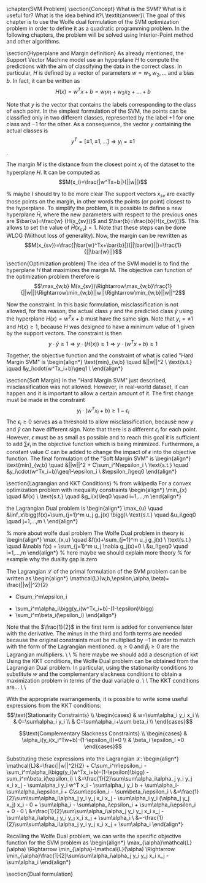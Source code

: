 \chapter{SVM Problem}
\section{Concept}
What is the SVM? What is it useful for? What is the idea behind it?\\
\textit{answer}\\
The goal of this chapter is to use the Wolfe dual formulation of the SVM optimization problem in order to define it as a quadratic programming problem. In the following chapters, the problem will be solved using Interior-Point method and other algorithms.

\section{Hyperplane and Margin definition}
As already mentioned, the Support Vector Machine model use an hyperplane $H$ to compute the predictions with the aim of classifying the data in the correct class. In particular, $H$ is defined by a vector of parameters $w=w_1,w_2,...$ and a bias $b$. In fact, it can be written as $$H(x)=w^Tx+b=w_1x_1+w_2x_2+...+b$$

Note that $y$ is the vector that contains the labels corresponding to the class of each point. In the simplest formulation of the SVM, the points can be classified only in two different classes, represented by the label $+1$ for one class and $-1$ for the other. As a consequence, the vector $y$ containing the actual classes is $$y^T=[\pm1,\pm1,...]\Rightarrow y_i=\pm1$$.

The margin $M$ is the distance from the closest point $x_i$ of the dataset to the hyperplane $H$. It can be computed as $$M(x_i)=\frac{|w^Tx+b|}{||w||}$$

% maybe I should try to be more clear
The support vectors $x_{sv}$ are exactly those points on the margin, in other words the points (or point) closest to the hyperplane. To simplify the problem, it is possible to define a new hyperplane $\bar{H}$, where the new parameters with respect to the previous ones are $\bar{w}=\frac{w} {H(x_{sv})}$ and $\bar{b}=\frac{b}{H(x_{sv})}$. This allows to set the value of $\bar{H}(x_{sv})=1$. Note that these steps can be done WLOG (Without loss of generality). Now, the margin can be rewritten as $$M(x_{sv})=\frac{|\bar{w}^Tx+\bar{b}|}{||\bar{w}||}=\frac{1}{||\bar{w}||}$$

\section{Optimization problem}
The idea of the SVM model is to find the hyperplane $H$ that maximizes the margin M. The objective can function of the optimization problem therefore is $$\max_{w,b} M(x_{sv})\Rightarrow\max_{w,b}\frac{1}{||w||}\Rightarrow\min_{w,b}||w||\Rightarrow\min_{w,b}||w||^2$$

Now the constraint. In this basic formulation, misclassification is not allowed, for this reason, the actual class $y$ and the predicted class $\bar{y}$ using the hyperplane $H(x)=w^Tx+b$ must have the same sign. Note that $y_i=\pm1$ and $H(x)\geq1$, because $H$ was designed to have a minimum value of $1$ given by the support vectors. The constraint is then $$y\cdot\bar{y}\geq1\Rightarrow y\cdot(H(x))\geq1\Rightarrow y\cdot(w^Tx+b)\geq1$$

Together, the objective function and the constraint of what is called "Hard Margin SVM" is \begin{align*}
\text{min}_{w,b} \quad &||w||^2 \\
\text{s.t.} \quad &y_i\cdot(w^Tx_i+b)\geq1 \\
\end{align*}

\section{Soft Margin}
In the "Hard Margin SVM" just described, misclassification was not allowed. However, in real-world dataset, it can happen and it is important to allow a certain amount of it. The first change must be made in the constraint $$y_i\cdot(w^Tx_i+b)\geq1-\epsilon_i$$
The $\epsilon_i\geq0$ serves as a threshold to allow misclassification, because now $y$ and $\bar{y}$ can have different sign. Note that there is a different $\epsilon_i$ for each point. However, $\epsilon$ must be as small as possible and to reach this goal it is sufficient to add $\sum\epsilon_i$ in the objective function which is being minimized. Furthermore, a constant value $C$ can be added to change the impact of $\epsilon$ into the objective function. The final formulation of the "Soft Margin SVM" is \begin{align*}
\text{min}_{w,b} \quad &||w||^2 + C\sum_i^N\epsilon_i \\
\text{s.t.} \quad &y_i\cdot(w^Tx_i+b)\geq1-\epsilon_i \\
&\epsilon_i\geq0
\end{align*}

\section{Lagrangian and KKT Conditions}
% from wikipedia
For a convex optimization problem with inequality constraints \begin{align*}
\min_{x} \quad &f(x) \\
\text{s.t.} \quad &g_i(x)\leq0 \quad i=1,...,m
\end{align*} 

the Lagrangian Dual problem is \begin{align*}
\max_{u} \quad &\inf_x\bigg(f(x)+\sum_{j=1}^m u_j g_j(x) \bigg)\\
\text{s.t.} \quad &u_i\geq0 \quad j=1,...,m \\
\end{align*}

% more about wolfe dual problem
The Wolfe Dual problem in theory is 
\begin{align*}
\max_{x,u} \quad &f(x)+\sum_{j=1}^m u_j g_j(x) \\
\text{s.t.} \quad &\nabla f(x) + \sum_{j=1}^m u_j \nabla g_j(x)=0 \\
                &u_i\geq0 \quad i=1,...,m
\end{align*} 
% here maybe we should explain more theory
% for example why the duality gap is zero

The Lagrangian $\mathcal{L}$ of the primal formulation of the SVM problem can be written as \begin{align*}
\mathcal{L}(w,b,\epsilon,\alpha,\beta)=
\frac{||w||^2}{2} 
+ C\sum_i^m\epsilon_i 
- \sum_i^m\alpha_i\bigg(y_i(w^Tx_i+b)-(1-\epsilon)\bigg)
- \sum_i^m\beta_i(\epsilon_i)
\end{align*}

Note that the $\frac{1}{2}$ in the first term is added for convenience later with the derivative. The minus in the third and forth terms are needed because the original constraints must be multiplied by $-1$ in order to match with the form of the Lagrangian mentioned. $\alpha_i\geq0$ and $\beta_i\geq0$ are the Lagrangian multipliers.
\\ \\
% here maybe we should add a description of kkt
Using the KKT conditions, the Wolfe Dual problem can be obtained from the Lagrangian Dual problem. In particular, using the stationarity conditions to substitute $w$ and the complementary slackness conditions to obtain a maximization problem in terms of the dual variable $\alpha$.
\\ \\
The KKT conditions are...
\\
\\

With the appropriate rearrangements, it is possible to write some useful expressions from the KKT conditions:
$$\text{Stationarity Constraints} \\
\begin{cases}
    & w=\sum\alpha_i y_i x_i \\
    & 0=\sum\alpha_i y_i \\
    & C=\sum\alpha_i+\sum beta_i  \\
\end{cases}$$

$$\text{Complementary Slackness Constraints} \\
\begin{cases}
    & \alpha_i(y_i(x_i^Tw+b)-(1-\epsilon_i))=0 \\
    & \beta_i \epsilon_i =0
\end{cases}$$

Substituting these expressions into the Lagrangian $\mathcal{L}$:
\begin{align*}
\mathcal{L}&=\frac{||w||^2}{2} + C\sum_i^m\epsilon_i - \sum_i^m\alpha_i\bigg(y_i(w^Tx_i+b)-(1-\epsilon)\bigg) - sum_i^m\beta_i(\epsilon_i) \\
&=\frac{1}{2}\sum\sum\alpha_i\alpha_j y_i y_j x_i x_j - \sum\alpha_i y_i w^T x_i - \sum\alpha_i y_i b + \sum\alpha_i-\sum\alpha_i\epsilon_i + C\sum\epsilon_i - \sum\beta_i\epsilon_i \\
&=\frac{1}{2}\sum\sum\alpha_i\alpha_j y_i y_j x_i x_j - \sum\alpha_i y_i (\alpha_j y_j x_j) x_i - 0 + \sum\alpha_i - \sum\alpha_i\epsilon_i + \sum\alpha_i\epsilon_i + 0 - 0 \\
&=\frac{1}{2}\sum\sum\alpha_i\alpha_j y_i y_j x_i x_j - \sum\alpha_i\alpha_j y_i y_j x_i x_j + \sum\alpha_i \\
&=-\frac{1}{2}\sum\sum\alpha_i\alpha_j y_i y_j x_i x_j + \sum\alpha_i
\end{align*}

Recalling the Wolfe Dual problem, we can write the specific objective function for the SVM problem as
\begin{align*}
\max_{\alpha}\mathcal{L}(\alpha) \Rightarrow \min_{\alpha}-\mathcal{L}(\alpha) \Rightarrow \min_{\alpha}\frac{1}{2}\sum\sum\alpha_i\alpha_j y_i y_j x_i x_j - \sum\alpha_i
\end{align*}


\section{Dual formulation}